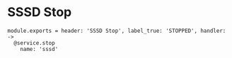 
# SSSD Stop

    module.exports = header: 'SSSD Stop', label_true: 'STOPPED', handler: ->
      @service.stop
        name: 'sssd'

